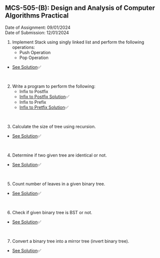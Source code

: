 ## MCS-505-(B): Design and Analysis of Computer Algorithms Practical

Date of Assignment: 09/01/2024 <br />
Date of Submission: 12/01/2024 <br />

1. Implement Stack using singly linked list and perform the following operations:
    -  Push Operation
    -  Pop Operation

- [See Solution](./assignment-solutions/Q-01_Solution.c)✅

<br/>

2. Write a program to perform the following: 
    -   Infix to Postfix
    - [Infix to Postfix Solution](./assignment-solutions/Q-02_Solution-a.c)✅    
    -   Infix to Prefix
    - [Infix to Pretfix Solution](./assignment-solutions/Q-02_Solution-b.c)✅

<br/>

3. Calculate the size of tree using recursion.

- [See Solution](./assignment-solutions/Q-03_Solution.c)✅

<br/>

4. Determine if two given tree are identical or not.

- [See Solution](./assignment-solutions/Q-04_Solution.c)✅

<br/>

5. Count number of leaves in a given binary tree.

- [See Solution](./assignment-solutions/Q-05_Solution.c)✅

<br/>

6. Check if given binary tree is BST or not.

- [See Solution](./assignment-solutions/Q-06_Solution.c)✅

<br/>

7. Convert a binary tree into a mirror tree (invert binary tree).

- [See Solution](./assignment-solutions/Q-07_Solution.c)✅
